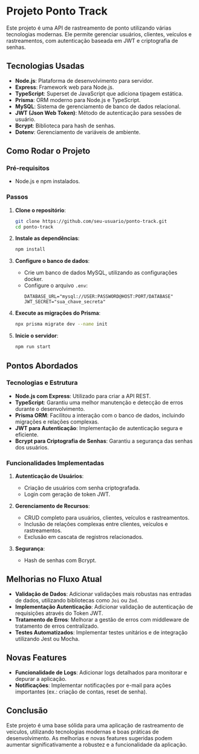 # Projeto Ponto Track

Este projeto é uma API de rastreamento de ponto utilizando várias tecnologias modernas. Ele permite gerenciar usuários, clientes, veículos e rastreamentos, com autenticação baseada em JWT e criptografia de senhas.

## Tecnologias Usadas

- **Node.js**: Plataforma de desenvolvimento para servidor.
- **Express**: Framework web para Node.js.
- **TypeScript**: Superset de JavaScript que adiciona tipagem estática.
- **Prisma**: ORM moderno para Node.js e TypeScript.
- **MySQL**: Sistema de gerenciamento de banco de dados relacional.
- **JWT (Json Web Token)**: Método de autenticação para sessões de usuário.
- **Bcrypt**: Biblioteca para hash de senhas.
- **Dotenv**: Gerenciamento de variáveis de ambiente.

## Como Rodar o Projeto

### Pré-requisitos

- Node.js e npm instalados.

### Passos

1. **Clone o repositório**:

   ```bash
   git clone https://github.com/seu-usuario/ponto-track.git
   cd ponto-track
   ```

2. **Instale as dependências**:

   ```bash
   npm install
   ```

3. **Configure o banco de dados**:

   - Crie um banco de dados MySQL, utilizando as configurações docker.
   - Configure o arquivo `.env`:
     ```env
     DATABASE_URL="mysql://USER:PASSWORD@HOST:PORT/DATABASE"
     JWT_SECRET="sua_chave_secreta"
     ```

4. **Execute as migrações do Prisma**:

   ```bash
   npx prisma migrate dev --name init
   ```

5. **Inicie o servidor**:
   ```bash
   npm run start
   ```

## Pontos Abordados

### Tecnologias e Estrutura

- **Node.js com Express**: Utilizado para criar a API REST.
- **TypeScript**: Garantiu uma melhor manutenção e detecção de erros durante o desenvolvimento.
- **Prisma ORM**: Facilitou a interação com o banco de dados, incluindo migrações e relações complexas.
- **JWT para Autenticação**: Implementação de autenticação segura e eficiente.
- **Bcrypt para Criptografia de Senhas**: Garantiu a segurança das senhas dos usuários.

### Funcionalidades Implementadas

1. **Autenticação de Usuários**:

   - Criação de usuários com senha criptografada.
   - Login com geração de token JWT.

2. **Gerenciamento de Recursos**:

   - CRUD completo para usuários, clientes, veículos e rastreamentos.
   - Inclusão de relações complexas entre clientes, veículos e rastreamentos.
   - Exclusão em cascata de registros relacionados.

3. **Segurança**:
   - Hash de senhas com Bcrypt.

## Melhorias no Fluxo Atual

- **Validação de Dados**: Adicionar validações mais robustas nas entradas de dados, utilizando bibliotecas como `Joi` ou `Zod`.
- **Implementação Autenticação**: Adicionar validação de autenticação de requisições através do Token JWT.
- **Tratamento de Erros**: Melhorar a gestão de erros com middleware de tratamento de erros centralizado.
- **Testes Automatizados**: Implementar testes unitários e de integração utilizando Jest ou Mocha.

## Novas Features

- **Funcionalidade de Logs**: Adicionar logs detalhados para monitorar e depurar a aplicação.
- **Notificações**: Implementar notificações por e-mail para ações importantes (ex.: criação de contas, reset de senha).

## Conclusão

Este projeto é uma base sólida para uma aplicação de rastreamento de veiculos, utilizando tecnologias modernas e boas práticas de desenvolvimento. As melhorias e novas features sugeridas podem aumentar significativamente a robustez e a funcionalidade da aplicação.
